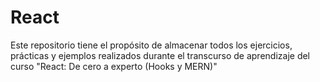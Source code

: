 # React
Este repositorio tiene el propósito de almacenar todos los ejercicios, prácticas y ejemplos realizados durante el transcurso de aprendizaje del curso "React: De cero a experto (Hooks y MERN)"
